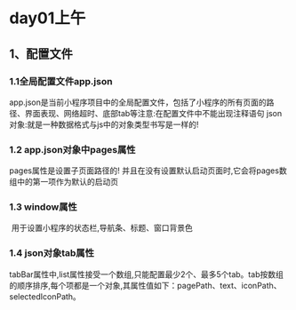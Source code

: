 # day01上午

## 1、配置文件

### 	1.1全局配置文件app.json

app.json是当前小程序项目中的全局配置文件，包括了小程序的所有页面的路径、界面表现、网络超时、底部tab等
​		注意:在配置文件中不能出现注释语句
​		json对象:就是一种数据格式与js中的对象类型书写是一样的!

### 	1.2 app.json对象中pages属性

pages属性是设置子页面路径的!
​		并且在没有设置默认启动页面时,它会将pages数组中的第一项作为默认的启动页

### 	1.3 window属性

​		用于设置小程序的状态栏,导航条、标题、窗口背景色

### 	1.4 json对象tab属性

​		tabBar属性中,list属性接受一个数组,只能配置最少2个、最多5个tab。tab按数组的顺序排序,每个项都是一个对象,其属性值如下：pagePath、text、iconPath、selectedIconPath。

